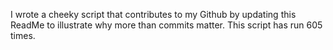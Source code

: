 I wrote a cheeky script that contributes to my Github by updating this ReadMe to illustrate why more than commits matter. This script has run 605 times.